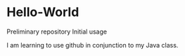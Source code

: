# Hello-World
Preliminary repository
Initial usage

I am learning to use github in conjunction to my Java class.
